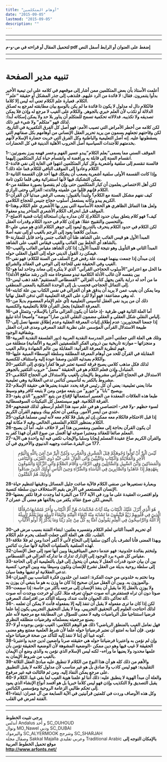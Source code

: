 ```yaml
---
title: "أوهام المتكلمين"
date: "2015-09-05"
lastmod: "2015-09-05"
description: ""
---
```

---

---

**لتحميل المقال أو قراءته في ص-و-م pdf إضغط على العنوان أو الرابط أسفل النص**

---



---

# تنبيه مدير الصفحة

**أعلمت الأستاذ بأن بعض المتكلمين ممن أشار إلى موقعهم في كلامه على ابن تيمية الأخير بدأوا يتنمرون. فقال: لا فائدة من الرد عليهم. فلنذهب إلى جذر المشكل أو حقيقة “علم”‘ الكلام. فعبارة علم الكلام تعني أنه ليس إلا كلاما.  
فالكلام دال له مدلول لا يكون ذا فائدة ما لم يكن بالوسع بيان مطابقته لمرجع به تَصدُق الدلالة أو تكذب لأن العلم خبري بالجوهر. والكلام على الغيب لا مرجع له وإذن فلا يمكن تصديقه ولا تكذيبه. فدلالاته تحكمية تسمح للمتكلم أن يناور بلا حد ولا يمكن إسكاته أبدا: لذلك فهو “متكلم” ولا شيء غير ذلك.  
لكن كلامه من أخطر الأمراض التي تصيب الأمم: فهو أصل كل الفرق التكفيرية في التاريخ. لكن وقاحتهم تجعلهم يسمون من يريد تحرير العقل الإنساني من أوهامهم بكل صفاتهم التي يسقطونها عليه. إنه أصل التعليمية والباطنية وكل الفرق التي خربت حضارة الإسلام لأنهم بخدمتهم للأجندات السياسية أصل الحروب الأهلية الدينية في كل الحضارات.**

**1-الموقف السني مما يسمى”بعلم الكلام”يبدو عسير الفهم.وعسر فهمه يبرز بصورتين: انقسام السنة إلى قابلة به ورافضة له وانقسام حياة كبار المتكلمين إليهما.  
2-فالسنة تنقسم إلى سلفية وأشعرية.وكل كبار المتكلمين انتهوا في الغاية إلى نفي فائدة الكلام وعادوا إلى الموقف النافي للكلام.فما علة ذلك؟  
3-وإذا كانت القسمة الأولى سلفية أشعرية يصعب أن يشكك فيها أحد فإن القسمة الثانية يمكن التشكيك فيها لأنها استقرائية وهي قلما تكون تامة.  
4-لكن أهل الاختصاص يعلمون أن كبار المتكلمين حتى وإن لم يتفصوا بصورة مطلقة من الكلام فإنهم قللوا من علميته وفائدته: الغزالي وحتى الرازي.  
5-كيف نفهم مشكل السنة مع الكلام؟ ولنبدأ بالقبول: يصعب الرفض مبدئيا لأن القرآن الكريم يبدو وكأنه يستعمل أسلوب حجاج جنيس للحجاج الكلامي.  
6-ولعل هذا التماثل الظاهري هو الحجة الأساسية التي يبرر بها الأشعري علم الكلام.وهذا الموقف قبل انحراف الكلام الأشعري المتأخر يبدو معقولا.  
7-كيف؟ فهو كلام يتعلق ببيان حدود الكلام إذ كان مداره بيان استحالة إثبات قضية الاصلح والتحسين والتقبيح عقلا: هو إذن كلام في حدود الكلام وقدرات العقل.  
8-لكن الكلام في حدود الكلام ينحرف بالتدريج ليعود إلى جوهر الكلام الذي هو مبني على مبدأين كلاهما يعود إلى الرجم بالغيب أو إلى نفيه أصلا.  
9-المبدأ الأول هو قيس الغائب على الشاهد ظنا أن الغائب جنس واحد قابل للمقارنة بالشاهد أي الخلط بين الغائب والغيب فيقاس الغيب على الشاهد.  
10-المبدأ الثاني هو التأويل وهو نتيجة للمبدأ الأول: إذا كان الشاهد مقياس الغائب والغيب فيمكن رد القول الديني حوله إلى القول العقلي حوله.  
11-إذن مبدآن إذا جمعت بينهما فهمت علة رفض فرع السلف من السنة للكلام: فهو نفي الغيب وفي الحقيقة نفي للحاجة إلى الوحي في العقائد والشرائع.  
12-ما الحل مع اعتراض”الأسلوب الحجاجي القرآني” الذي لا ينكره إلى معاند وجاحد لما هو بين بنفسه لأن غالب الأدلة الكلامية تبدو مستوحاة منه (ابن رشد مناهج الأدلة)؟  
13-ما من أحد له دراية بالفن يجهل كتاب الغزالي “القسطاص المستقيم”.فقد ذهب ليس إلى التماثل الحجاجي فحسب بل إلى الوحدة الشكلية بالمعنى المنطقي.  
14-وما يمكن أن يغيب عمن لا يريد أن يدقق هو أن الغزالي في نفس الكتاب بين علة كتابته له وهي مضاعفة: فهو أولا للرد على الفرقة التعليمية التي تدفن العقل نهائيا.  
15-ذلك أن من يريد نفي العقل لتأسيس التعليمية (أي علم الإمام المعصوم بديلا من المعرفة العقلية) يجعل القرآن قائلا بالتعليمية والكنسية.  
16-أما العلة الثانية فهي ظرفية -إذ حاشا أن يكون الغزالي ماكرا بالإسلام- وتتمثل في إلباس النقلي شكل العقلي و العقلي مضمون النقلي الذين صارا”موضة” وأصبحا أداة تبليغ.  
17-إذا جمعنا المحذورين: عدم إطلاق إثبات المعرفة العقلية وعدم إطلاق نفسها نصل إلى طبيعة الاستدلال القرآني المؤسس على نظرية النقد المعرفي ومدى قدرات العقل وشفافية الوجود.  
18-وتلك هي العلة التي جعلتني أعتبر المدرسة النقدية العربية (دور الفلسفة النقدية العربية و منجزاتها – موازنة تاريخية بين ذروتي الفكر الفلسفيتين العربية و الألمانية) منطلقة من فهم لنظرية المعرفة القرآنية: المقابلة بين عالم الشهادة وعالم الغيب.  
19-المقابلة في القرآن للحد من أوهام المعرفة المطلقة وسلطة الوسطاء المبنية عليها والكلام بمبدئيه اللذين وصفنا عودة إليه واستئناف للكنسية.  
20-لذلك فكل مذهب كلامي يصبح فرقة كنسية تعتبر غيرها كفارا وتؤدي إلى التكفير المتبادل.وإذن فعلم الكلام هو في الحقيقة “معمل” حروب التكفير بالجوهر.  
21-الاستدلال في الحجاج القرآني مشروط بالإيمان بالغيب والاستدلال في الحجاج الكلامـي مشروط بالكفر به لتأسيس كنائس تدعي العقلانية وهي تعليمية.  
22-ماذا يعني تعليمية: يعني أن كل رئيس فرقة يحدد عقيدة يعتبرها هي حقيقة الإسلام ويصبح “بابا” و”جورو” من يتبعه مؤمن ومن لا يتبعه كافر وهو وسيط.  
23-طبعا هذه العلاقات المعقدة من العسير استعمالها لإقناع من يتبع “الجورو” الذي يقود الفرقة الكلامية. فهو سيستعمل كل التبكيتات السوفسطائية.  
24-لسوء حظهم -ولا فخر- اختصاصي هو في علم سيد هذا العلم أرسطو. لذلك ففضحهم عندي من أيسر الأمور. ويكفي أن تحكم بينك وبينهم القرآن الكريم.  
25-إذا قبل الاحتكام فالكلام معه ممكن.إن لم يقبل فلا كلام معه لأنه ليس مسلما.فيكون الكلام بمنظور الكلام الفلسفي الخالص.وفيه لا مكانة لهم.  
26-أن يكون القرآن بحاجة إلى معلمين ومفسرين هذا أمر لا خلاف عليه. أما أن يصبح المعلم صائغا للعقائد ومعتبرا صوغه لها أفضل من صوغ القرآن فهذا كفر به.  
27-والقرآن الكريم صاغ عقيدة المسلم إيجابا وسلبا.والإيجاب تكفي فيه آية واحدة هي الآية 177 من البقرة.صاغت وجهيه الدنيوي والأخروي في آن.**

> **لَيْسَ الْبِرَّ أَنْ تُوَلُّوا وُجُوهَكُمْ قِبَلَ الْمَشْرِقِ وَالْمَغْرِبِ وَلَكِنَّ الْبِرَّ مَنْ آمَنَ بِاللَّهِ وَالْيَوْمِ الْآخِرِ وَالْمَلَائِكَةِ وَالْكِتَابِ وَالنَّبِيِّينَ وَآتَى الْمَالَ عَلَى حُبِّهِ ذَوِي الْقُرْبَى وَالْيَتَامَى وَالْمَسَاكِينَ وَابْنَ السَّبِيلِ وَالسَّائِلِينَ وَفِي الرِّقَابِ وَأَقَامَ الصَّلَاةَ وَآتَى الزَّكَاةَ وَالْمُوفُونَ بِعَهْدِهِمْ إِذَا عَاهَدُوا وَالصَّابِرِينَ فِي الْبَأْسَاءِ وَالضَّرَّاءِ وَحِينَ الْبَأْسِ أُولَئِكَ الَّذِينَ صَدَقُوا وَأُولَئِكَ هُمُ الْمُتَّقُونَ**

**28-وبعبارة نستعيرها من صنفي الكلام فالآية صاغت جليل المسائل ودقيقها لتنظيم حياة الإنسان المستعمر في الأرض بقيم الاستخلاف دون سلطة كنسية.  
29-ولو اقتصرت العقيدة على ما ورد في الآية 177 من البقرة لما وجدت فرقا تكفر بعضها البعض.لكن صوغ عقائد يكفر من يخالفها هو معنى آل عمران 7.**

> **هُوَ الَّذِي أَنْزَلَ عَلَيْكَ الْكِتَابَ مِنْهُ آيَاتٌ مُحْكَمَاتٌ هُنَّ أُمُّ الْكِتَابِ وَأُخَرُ مُتَشَابِهَاتٌ فَأَمَّا الَّذِينَ فِي قُلُوبِهِمْ زَيْغٌ فَيَتَّبِعُونَ مَا تَشَابَهَ مِنْهُ ابْتِغَاءَ الْفِتْنَةِ وَابْتِغَاءَ تَأْوِيلِهِ وَمَا يَعْلَمُ تَأْوِيلَهُ إِلَّا اللَّهُ وَالرَّاسِخُونَ فِي الْعِلْمِ يَقُولُونَ آمَنَّا بِهِ كُلٌّ مِنْ عِنْدِ رَبِّنَا وَمَا يَذَّكَّرُ إِلَّا أُولُو الْأَلْبَابِ**

**30-أي تحريم المبدأ الثاني لعلم الكلام وتفسيره بعلتين: ابتغاء الفتنة بسبب مرض في القلب. تلك هي العلة التي جعلت السلف يحرم علم الكلام.  
31-وبهذا المعنى فأنا أتشرف بأن أكون سلفيا إلى النخاع لأني لا أكفر أحدا ومن ثم فلا علاقة لهذه السلفية بالسلفيات الحالية لأنها صارت كنائس.  
32-ولنختم بفائدة خلدونية: فهو عندما دحض الميتافيزيقا وبين أنها تعود إلى جعل الإنسان مقياس كل شيء برد الوجود إلى الإدارك تدارك ما تداركه الغزالي في القسطاس.  
33-بين أن بيان حدود قدرات العقل لا ينبغي أن يتحول إلى قول بالتعليمية أي إلى الحاجة إلى سلطة روحية بديلة من العقل تشرع للإنسان وتكون وسيطا بينه وبين الوحي: كنسية تدعي العقلانية او تنفيها وهما سيان.  
34-وما نختم به خلدوني من حيث الفكرة: اعتمد ابن خلدون فكرة التناسب بين الميزان والموزون به. وبين أن العقل ميزان صحيح إذا كان ما وزن به هو ما ينبغي أن يوزن به.  
35-ولا يوزن بالعقل إلا ما يقبل أن ينفذ الإنسان إلى مرجعه بأكثر من حاسة: إذا سمعت صوتا دون أن تراه فستفترض أنه صوت حيوان تعرفه مثلا. لكن لو خرجت ووجدت أنه صوت آلة تحاكي ذلك الحيوان فأنت عندك وسيلة التأكد من افتراضك المعرفي.  
36-لكن إذا كان ما ترى مفعوله لا يقبل أن تنفذ إليه إلا بمفعوله فأنت لا يمكن أن تعلمه . لذلك احتاجت العلوم إلى التحقيق التجريبي. وما لا يقبل التحقيق التجريبي يكون إما علما فرضيا استنتاجيا مثل الرياضيات وفيه لا معنى للسؤال عن المطابقة مع مرجعية لأنه علم يصنع مرجعيته بمسلماته وفرضيات منطلقه النظري.  
37-فهل نعامل الغيب بالمنطق الرياضي؟ ذلك هو الوهم الكلامي: الغيب نؤمن بوجوده أو لا نؤمن. فإن آمنا به امتنع أن نعتبر فرضياتنا حوله علما لأن شرط العلمية ممتنع وهو معنىى كونه غيبا أي إننا لا ننفذ إليه للتأكد من صحة فرضياتنا حوله.  
38-وإن لم نؤمن به واعتبرنا فرضياتنا حوله هي حقيقته صرنا واضعين لدين جديد واعتبرنا الحقيقة لا غيب فيها وهو دين ممكن -الوضعية المشوهة لأن الوضعية الحقيقة تؤمن بأن علمها محدود ولا يعنيها ما وراءه- لكنه ليس الإسلام الذي نؤمن به والذي وضع أن الإيمان بالغيب من شروط الإيمان به.  
39-والأهم من ذلك كله هو أن هذا النوع من الكلام لا تنطبق عليه مبادئ العقل الثلاثة التقليدية: فهو ليس كاذب ولا صادق بل هو غير مناسب لأن مدلول كلامه لا يقبل التطبيق على مرجع يمكن النفاذ إليه. ومن ثم فالثالث فيه غير مرفوع.  
40-والعلة أن مبدأ الهوية لا ينطبق عليه: ذلك أننا لو علمنا هوية الغيب لما بقي غيبا. الكلام لا يقبل التصديق ولا التكذيب وإذن فهو ليس كلاما خبريا بل هو أفسد أنواع الإنشاء الذي يعود إلى تحكم طالبي الزعامة الروحية ومؤسسي الكنائس.  
41-وكل هذه الأوصاف وردت في كلمتين قرآنيتين في الآية السابعة من آل عمران: ابتغاء الفتنة لمرض في القلب.**

---

---

**يرجى تثبيت الخطوط**   
 أندلس Andalus  و أحد SC\_OUHOUD  
 ونوال MO\_Nawel  ودبي SC\_DUBAI   
 واليرموك SC\_ALYERMOOK  وشرجح SC\_SHARJAH   
 وصقال مجلة Sakkal Majalla وعربي تقليدي Traditional Arabic  **بالإمكان التوجه إلى موقع تحميل الخطوط العربية  
 http://www.arfonts.net/**

---

###